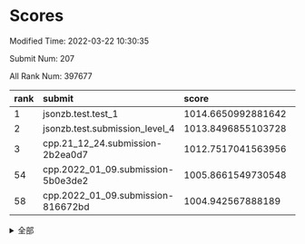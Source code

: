 # Scores

Modified Time: 2022-03-22 10:30:35

Submit Num: 207

All Rank Num: 397677

| rank |               submit               |       score        |       sigma        | pk_num |
| :--- | :--------------------------------- | :----------------- | :----------------- | :----- |
| 1    | jsonzb.test.test_1                 | 1014.6650992881642 | 0.8410927918478659 | 7686   |
| 2    | jsonzb.test.submission_level_4     | 1013.8496855103728 | 0.8143323728388349 | 7683   |
| 3    | cpp.21_12_24.submission-2b2ea0d7   | 1012.7517041563956 | 0.8004390079108266 | 7682   |
| 54   | cpp.2022_01_09.submission-5b0e3de2 | 1005.8661549730548 | 0.7344257383536555 | 7687   |
| 58   | cpp.2022_01_09.submission-816672bd | 1004.942567888189  | 0.7132338720338062 | 7688   |


<details>
<summary>全部</summary>

| rank |                 submit                 |       score        |       sigma        | pk_num |
| :--- | :------------------------------------- | :----------------- | :----------------- | :----- |
| 1    | jsonzb.test.test_1                     | 1014.6650992881642 | 0.8410927918478659 | 7686   |
| 2    | jsonzb.test.submission_level_4         | 1013.8496855103728 | 0.8143323728388349 | 7683   |
| 3    | cpp.21_12_24.submission-2b2ea0d7       | 1012.7517041563956 | 0.8004390079108266 | 7682   |
| 4    | gobigger.level_3.submission_level_3_10 | 1012.0944902877441 | 0.7869986494628329 | 7683   |
| 5    | gobigger.level_3.submission_level_3_44 | 1011.7580246666519 | 0.7744543529272483 | 7684   |
| 6    | gobigger.level_3.submission_level_3_37 | 1011.3281621455104 | 0.7621346486178053 | 7684   |
| 7    | gobigger.level_3.submission_level_3_24 | 1011.2162511658921 | 0.7798702282754884 | 7684   |
| 8    | gobigger.level_3.submission_level_3_0  | 1011.0408058299075 | 0.7687924674841604 | 7677   |
| 9    | gobigger.level_3.submission_level_3_19 | 1010.858781649718  | 0.7746514396341788 | 7683   |
| 10   | gobigger.level_3.submission_level_3_27 | 1010.8351899259313 | 0.7434261156890798 | 7685   |
| 11   | gobigger.level_3.submission_level_3_30 | 1010.8224169945395 | 0.7765056307757829 | 7687   |
| 12   | gobigger.level_3.submission_level_3_21 | 1010.764918429664  | 0.7771243113637244 | 7678   |
| 13   | gobigger.level_3.submission_level_3_1  | 1010.6733721881704 | 0.7622321775139591 | 7687   |
| 14   | gobigger.level_3.submission_level_3_9  | 1010.5744883271382 | 0.7764235097710028 | 7687   |
| 15   | gobigger.level_3.submission_level_3_40 | 1010.5323808184429 | 0.7676232621310516 | 7682   |
| 16   | gobigger.level_3.submission_level_3_14 | 1010.5237631326542 | 0.7756350802065758 | 7686   |
| 17   | gobigger.level_3.submission_level_3_3  | 1010.4502449251084 | 0.789823865963638  | 7688   |
| 18   | gobigger.level_3.submission_level_3_42 | 1010.3406939032584 | 0.7746252825240539 | 7681   |
| 19   | gobigger.level_3.submission_level_3_8  | 1010.2828945336383 | 0.7646893887847892 | 7678   |
| 20   | gobigger.level_3.submission_level_3_36 | 1010.2773053383019 | 0.7515595092226607 | 7678   |
| 21   | gobigger.level_3.submission_level_3_7  | 1010.234883061976  | 0.784125003901574  | 7681   |
| 22   | gobigger.level_3.submission_level_3_22 | 1010.2298404895727 | 0.7641178453249462 | 7688   |
| 23   | gobigger.level_3.submission_level_3_29 | 1010.1615804772534 | 0.7566606790687094 | 7681   |
| 24   | gobigger.level_3.submission_level_3_31 | 1010.133753024644  | 0.7550578455104283 | 7686   |
| 25   | gobigger.level_3.submission_level_3_18 | 1010.1334283657967 | 0.7652266155451898 | 7685   |
| 26   | gobigger.level_3.submission_level_3_43 | 1010.1145577703962 | 0.7658076016106548 | 7686   |
| 27   | gobigger.level_3.submission_level_3_34 | 1010.1025881555857 | 0.7407188965921772 | 7687   |
| 28   | gobigger.level_3.submission_level_3_12 | 1010.0368864413675 | 0.7557212622926185 | 7685   |
| 29   | gobigger.level_3.submission_level_3_5  | 1010.0301174047243 | 0.7375602218670955 | 7681   |
| 30   | gobigger.level_3.submission_level_3_15 | 1010.0205699973773 | 0.7521868480177182 | 7683   |
| 31   | gobigger.level_3.submission_level_3_38 | 1009.9836755600421 | 0.7518101101046786 | 7683   |
| 32   | gobigger.level_3.submission_level_3_48 | 1009.9714710778918 | 0.7478071578566736 | 7681   |
| 33   | gobigger.level_3.submission_level_3_26 | 1009.8982556724299 | 0.7472341075084992 | 7685   |
| 34   | gobigger.level_3.submission_level_3_32 | 1009.8421279893478 | 0.7568314236866268 | 7691   |
| 35   | gobigger.level_3.submission_level_3_33 | 1009.7183114459876 | 0.7471873496008549 | 7683   |
| 36   | gobigger.level_3.submission_level_3_16 | 1009.6827160377717 | 0.7504254496974612 | 7686   |
| 37   | gobigger.level_3.submission_level_3_45 | 1009.6153168685563 | 0.7520636957410632 | 7680   |
| 38   | gobigger.level_3.submission_level_3_4  | 1009.5954437665473 | 0.7638084784420263 | 7683   |
| 39   | gobigger.level_3.submission_level_3_25 | 1009.5744433927523 | 0.7443251431364647 | 7687   |
| 40   | gobigger.level_3.submission_level_3_39 | 1009.5716625170213 | 0.7715599588302879 | 7686   |
| 41   | gobigger.level_3.submission_level_3_35 | 1009.5357539515169 | 0.7568609808881701 | 7685   |
| 42   | gobigger.level_3.submission_level_3_46 | 1009.4438022007722 | 0.7292464506816034 | 7686   |
| 43   | gobigger.level_3.submission_level_3_23 | 1009.4207421564967 | 0.742800485938773  | 7684   |
| 44   | gobigger.level_3.submission_level_3_49 | 1009.4006717960092 | 0.7442249175401859 | 7684   |
| 45   | gobigger.level_3.submission_level_3_47 | 1009.3776426571432 | 0.7509497807888155 | 7685   |
| 46   | gobigger.level_3.submission_level_3_20 | 1009.2744410950315 | 0.7619005440806704 | 7690   |
| 47   | gobigger.level_3.submission_level_3_6  | 1009.2721834248996 | 0.7639458806523071 | 7684   |
| 48   | gobigger.level_3.submission_level_3_2  | 1009.1459792512969 | 0.7638530347075952 | 7687   |
| 49   | gobigger.level_3.submission_level_3_28 | 1009.041494179991  | 0.7526978132696296 | 7686   |
| 50   | gobigger.level_3.submission_level_3_41 | 1009.0003986839082 | 0.7322889305655856 | 7683   |
| 51   | gobigger.level_3.submission_level_3_13 | 1008.9941661746643 | 0.7534474743269173 | 7683   |
| 52   | gobigger.level_3.submission_level_3_11 | 1008.6085135923782 | 0.7336854150374381 | 7682   |
| 53   | gobigger.level_3.submission_level_3_17 | 1007.4391559455429 | 0.7533623012151929 | 7686   |
| 54   | cpp.2022_01_09.submission-5b0e3de2     | 1005.8661549730548 | 0.7344257383536555 | 7687   |
| 55   | gobigger.level_1.submission_level_1_16 | 1005.3295693438101 | 0.7255728470696453 | 7685   |
| 56   | gobigger.level_1.submission_level_1_24 | 1005.2126126857161 | 0.7480240067985571 | 7686   |
| 57   | gobigger.level_1.submission_level_1_35 | 1005.0357929141354 | 0.7287471395864585 | 7685   |
| 58   | cpp.2022_01_09.submission-816672bd     | 1004.942567888189  | 0.7132338720338062 | 7688   |
| 59   | gobigger.level_1.submission_level_1_37 | 1004.8578450656803 | 0.7170735607358937 | 7685   |
| 60   | gobigger.level_1.submission_level_1_1  | 1004.6520451657016 | 0.7135187838484303 | 7681   |
| 61   | gobigger.level_1.submission_level_1_38 | 1004.5123352240743 | 0.7117883578438977 | 7684   |
| 62   | gobigger.level_1.submission_level_1_22 | 1004.3538626975683 | 0.7293022497675807 | 7683   |
| 63   | gobigger.level_1.submission_level_1_46 | 1004.3301853215024 | 0.7235460325819811 | 7686   |
| 64   | gobigger.level_1.submission_level_1_4  | 1003.9608244154571 | 0.7310036772992653 | 7685   |
| 65   | gobigger.level_1.submission_level_1_30 | 1003.8676392566312 | 0.7226923004850143 | 7683   |
| 66   | gobigger.level_1.submission_level_1_9  | 1003.7467211332691 | 0.7186163864327163 | 7683   |
| 67   | gobigger.level_1.submission_level_1_42 | 1003.7335026436375 | 0.7173474491684159 | 7685   |
| 68   | gobigger.level_1.submission_level_1_32 | 1003.6608352476198 | 0.7186961262838234 | 7679   |
| 69   | gobigger.level_1.submission_level_1_8  | 1003.6091704771554 | 0.7186503275270787 | 7690   |
| 70   | gobigger.level_1.submission_level_1_11 | 1003.5611629086086 | 0.7167745531304442 | 7684   |
| 71   | gobigger.level_1.submission_level_1_15 | 1003.534630534356  | 0.7098791794704582 | 7685   |
| 72   | gobigger.level_1.submission_level_1_41 | 1003.4578490412937 | 0.711902980261116  | 7680   |
| 73   | gobigger.level_1.submission_level_1_7  | 1003.4526820709627 | 0.7216808964147419 | 7680   |
| 74   | gobigger.level_1.submission_level_1_49 | 1003.3844421056787 | 0.7156435180977668 | 7678   |
| 75   | gobigger.level_1.submission_level_1_17 | 1003.3279075237085 | 0.7117945142520371 | 7688   |
| 76   | gobigger.level_1.submission_level_1_28 | 1003.2872581692524 | 0.7198544805011    | 7685   |
| 77   | gobigger.level_1.submission_level_1_34 | 1003.2634205812213 | 0.7236944785378647 | 7687   |
| 78   | gobigger.level_1.submission_level_1_12 | 1003.1782831598201 | 0.7196363182445656 | 7682   |
| 79   | gobigger.level_1.submission_level_1_25 | 1003.1659586650278 | 0.7081482262759367 | 7681   |
| 80   | gobigger.level_1.submission_level_1_23 | 1003.1525540012004 | 0.7186491635247014 | 7683   |
| 81   | gobigger.level_1.submission_level_1_2  | 1003.1279228765336 | 0.7101631200987263 | 7682   |
| 82   | gobigger.level_1.submission_level_1_26 | 1003.1134474145532 | 0.7187808724883785 | 7679   |
| 83   | gobigger.level_1.submission_level_1_36 | 1003.0969812167073 | 0.7203376031831505 | 7686   |
| 84   | gobigger.level_1.submission_level_1_33 | 1003.0780179619392 | 0.7126210781957533 | 7686   |
| 85   | gobigger.level_1.submission_level_1_29 | 1003.0503497835022 | 0.7324339116373033 | 7688   |
| 86   | gobigger.level_1.submission_level_1_18 | 1003.0443910436811 | 0.7159840819933306 | 7686   |
| 87   | gobigger.level_1.submission_level_1_45 | 1003.028273127792  | 0.7225822055039258 | 7685   |
| 88   | gobigger.level_1.submission_level_1_10 | 1002.8531763054096 | 0.7176145297113424 | 7684   |
| 89   | gobigger.level_1.submission_level_1_20 | 1002.7555548207965 | 0.711818269799565  | 7684   |
| 90   | gobigger.level_1.submission_level_1_14 | 1002.7226247452937 | 0.7297493025367754 | 7688   |
| 91   | gobigger.level_1.submission_level_1_44 | 1002.6965407452806 | 0.708300829315181  | 7686   |
| 92   | gobigger.level_1.submission_level_1_27 | 1002.6742646283204 | 0.7243689342251893 | 7683   |
| 93   | gobigger.level_1.submission_level_1_13 | 1002.6229809212866 | 0.7134746262350632 | 7688   |
| 94   | gobigger.level_1.submission_level_1_6  | 1002.6156779856153 | 0.717086947371764  | 7685   |
| 95   | gobigger.level_1.submission_level_1_48 | 1002.6037721021302 | 0.7195927639397469 | 7687   |
| 96   | gobigger.level_1.submission_level_1_21 | 1002.5319624787294 | 0.7204502171349781 | 7678   |
| 97   | gobigger.level_1.submission_level_1_40 | 1002.3904998187468 | 0.7103399089955189 | 7687   |
| 98   | gobigger.level_1.submission_level_1_43 | 1002.3626265093527 | 0.7083838138104772 | 7685   |
| 99   | gobigger.level_1.submission_level_1_19 | 1002.2774404295067 | 0.7191107762382858 | 7689   |
| 100  | gobigger.level_1.submission_level_1_31 | 1002.2468565280235 | 0.7100117075146394 | 7684   |
| 101  | gobigger.level_1.submission_level_1_0  | 1002.231694137258  | 0.7057959879699885 | 7690   |
| 102  | gobigger.level_1.submission_level_1_39 | 1002.1586167736128 | 0.7130841748490241 | 7687   |
| 103  | gobigger.level_1.submission_level_1_5  | 1001.9847879986519 | 0.7199120352912259 | 7687   |
| 104  | gobigger.level_1.submission_level_1_3  | 1001.9129738249267 | 0.7166783188401591 | 7690   |
| 105  | gobigger.level_1.submission_level_1_47 | 1001.8953342915643 | 0.7047680088780595 | 7688   |
| 106  | gobigger.random.submission_random_28   | 997.3825586831639  | 0.6967428018129108 | 7686   |
| 107  | gobigger.random.submission_random_32   | 997.3167171127725  | 0.7120597204191682 | 7681   |
| 108  | gobigger.random.submission_random_45   | 997.2761974632209  | 0.7139385081236642 | 7687   |
| 109  | gobigger.random.submission_random_43   | 997.0346647313469  | 0.709783377068802  | 7679   |
| 110  | gobigger.random.submission_random_4    | 996.9577256644699  | 0.7144745396277508 | 7682   |
| 111  | gobigger.random.submission_random_46   | 996.8422603521702  | 0.7041052797628243 | 7689   |
| 112  | gobigger.random.submission_random_24   | 996.6846607568491  | 0.7005164484433879 | 7688   |
| 113  | gobigger.random.submission_random_8    | 996.6730854168039  | 0.7134134726537159 | 7688   |
| 114  | gobigger.random.submission_random_47   | 996.6451726091299  | 0.7025729011269632 | 7683   |
| 115  | gobigger.random.submission_random_22   | 996.5247481122383  | 0.7057321340412395 | 7687   |
| 116  | gobigger.random.submission_random_5    | 996.5205124225567  | 0.7216909086069064 | 7686   |
| 117  | gobigger.random.submission_random_10   | 996.4525325130156  | 0.7001434040270297 | 7687   |
| 118  | gobigger.random.submission_random_39   | 996.3914248379705  | 0.7071770049743175 | 7682   |
| 119  | gobigger.random.submission_random_2    | 996.3487625803425  | 0.6961330208108629 | 7689   |
| 120  | gobigger.random.submission_random_6    | 996.3466680349376  | 0.7108933415007019 | 7686   |
| 121  | gobigger.random.submission_random_40   | 996.343766274577   | 0.717678012496313  | 7689   |
| 122  | gobigger.random.submission_random_19   | 996.3122980036583  | 0.6943026793182454 | 7688   |
| 123  | gobigger.random.submission_random_30   | 996.2552220273865  | 0.7127217178543709 | 7683   |
| 124  | gobigger.random.submission_random_37   | 996.171491400933   | 0.7065927966817329 | 7683   |
| 125  | gobigger.random.submission_random_31   | 996.1617274915168  | 0.7221877758150345 | 7688   |
| 126  | gobigger.random.submission_random_15   | 996.1590161046914  | 0.7175124401984181 | 7680   |
| 127  | gobigger.random.submission_random_0    | 996.0643643454032  | 0.7045900731795381 | 7684   |
| 128  | gobigger.random.submission_random_44   | 996.0641066484092  | 0.7139814670966521 | 7682   |
| 129  | gobigger.random.submission_random_49   | 996.0450726649572  | 0.7060175952973871 | 7685   |
| 130  | gobigger.random.submission_random_12   | 996.0374314000825  | 0.7093653068150225 | 7685   |
| 131  | gobigger.random.submission_random_1    | 996.0145071230446  | 0.7049575815704465 | 7683   |
| 132  | gobigger.random.submission_random_27   | 996.0075944449696  | 0.7125995967477129 | 7683   |
| 133  | gobigger.random.submission_random_13   | 995.9190508306643  | 0.7129320483643625 | 7682   |
| 134  | gobigger.random.submission_random_3    | 995.878480163176   | 0.704878094007952  | 7683   |
| 135  | gobigger.random.submission_random_34   | 995.8033279199713  | 0.7164446066807185 | 7680   |
| 136  | gobigger.random.submission_random_38   | 995.7465252032619  | 0.7209190712392234 | 7683   |
| 137  | gobigger.random.submission_random_36   | 995.7332254373202  | 0.7126199247018387 | 7686   |
| 138  | gobigger.random.submission_random_20   | 995.7261874959062  | 0.7049385954498525 | 7687   |
| 139  | gobigger.random.submission_random_17   | 995.6766163100569  | 0.7180978336865008 | 7682   |
| 140  | gobigger.random.submission_random_41   | 995.548729812283   | 0.7082297686030583 | 7685   |
| 141  | gobigger.random.submission_random_23   | 995.5325228498261  | 0.7005172890232351 | 7679   |
| 142  | gobigger.random.submission_random_7    | 995.5106724192877  | 0.708043706043442  | 7688   |
| 143  | gobigger.random.submission_random_29   | 995.5042907483543  | 0.7116839534128584 | 7686   |
| 144  | gobigger.random.submission_random_26   | 995.4231983509754  | 0.7179923985353106 | 7686   |
| 145  | gobigger.random.submission_random_33   | 995.3815378269695  | 0.7332003457290475 | 7682   |
| 146  | gobigger.random.submission_random_21   | 995.329071468565   | 0.7092932417214354 | 7681   |
| 147  | gobigger.random.submission_random_14   | 995.3288656159224  | 0.7123460307902587 | 7687   |
| 148  | gobigger.random.submission_random_11   | 995.1640529316029  | 0.7058731935466267 | 7688   |
| 149  | gobigger.random.submission_random_35   | 995.1561718477967  | 0.7088726560426489 | 7687   |
| 150  | gobigger.random.submission_random_9    | 995.0399636404782  | 0.7097856854082075 | 7682   |
| 151  | gobigger.random.submission_random_48   | 994.925300078554   | 0.7172826170245888 | 7688   |
| 152  | gobigger.random.submission_random_42   | 994.8771498200025  | 0.7126578987367469 | 7683   |
| 153  | gobigger.random.submission_random_16   | 994.7940483668085  | 0.7010828905294428 | 7685   |
| 154  | gobigger.random.submission_random_18   | 994.7063847990387  | 0.7193472357862576 | 7685   |
| 155  | gobigger.random.submission_random_25   | 994.6901286505375  | 0.7069373091990375 | 7685   |
| 156  | gobigger.level_2.submission_level_2_36 | 993.6739003632792  | 0.735612000252282  | 7687   |
| 157  | gobigger.level_2.submission_level_2_1  | 993.635091390528   | 0.7288254895707936 | 7686   |
| 158  | gobigger.level_2.submission_level_2_18 | 993.5071481814595  | 0.7283190908452953 | 7681   |
| 159  | gobigger.level_2.submission_level_2_48 | 993.4739752554029  | 0.7303708884011179 | 7689   |
| 160  | gobigger.level_2.submission_level_2_13 | 993.3460996963959  | 0.7278493715451012 | 7685   |
| 161  | gobigger.level_2.submission_level_2_7  | 993.3424247844447  | 0.7268154491553129 | 7688   |
| 162  | gobigger.level_2.submission_level_2_40 | 992.8876117166203  | 0.7309274259003224 | 7684   |
| 163  | gobigger.level_2.submission_level_2_25 | 992.7919686477802  | 0.7486264248208024 | 7684   |
| 164  | gobigger.level_2.submission_level_2_3  | 992.7144627474127  | 0.7520298724665735 | 7684   |
| 165  | gobigger.level_2.submission_level_2_47 | 992.690219863154   | 0.7486811128934294 | 7687   |
| 166  | gobigger.level_2.submission_level_2_37 | 992.662220069417   | 0.7507133676964921 | 7685   |
| 167  | gobigger.level_2.submission_level_2_44 | 992.646278986218   | 0.7375606047523757 | 7683   |
| 168  | gobigger.level_2.submission_level_2_6  | 992.6075862955864  | 0.7356632403998417 | 7683   |
| 169  | gobigger.level_2.submission_level_2_34 | 992.5425304973637  | 0.7366738691449498 | 7689   |
| 170  | gobigger.level_2.submission_level_2_8  | 992.5296010440098  | 0.7409268029948674 | 7687   |
| 171  | gobigger.level_2.submission_level_2_41 | 992.4169533712839  | 0.7387659768591694 | 7687   |
| 172  | gobigger.level_2.submission_level_2_10 | 992.4077606310832  | 0.741658283636068  | 7687   |
| 173  | gobigger.level_2.submission_level_2_30 | 992.3915819210256  | 0.7375275839485358 | 7685   |
| 174  | gobigger.level_2.submission_level_2_26 | 992.3872086236472  | 0.74534391127731   | 7682   |
| 175  | gobigger.level_2.submission_level_2_19 | 992.3642902686142  | 0.7532262885544737 | 7686   |
| 176  | gobigger.level_2.submission_level_2_2  | 992.3631115610643  | 0.7509878857150525 | 7686   |
| 177  | gobigger.level_2.submission_level_2_9  | 992.311925756694   | 0.743952325216955  | 7687   |
| 178  | gobigger.level_2.submission_level_2_38 | 992.2621597757476  | 0.7384785463185088 | 7688   |
| 179  | gobigger.level_2.submission_level_2_28 | 992.2069236844162  | 0.7488617891636332 | 7687   |
| 180  | gobigger.level_2.submission_level_2_29 | 992.1959842097026  | 0.7488817111167209 | 7686   |
| 181  | gobigger.level_2.submission_level_2_31 | 992.1594449214242  | 0.7401008231226686 | 7684   |
| 182  | gobigger.level_2.submission_level_2_11 | 992.0435120060553  | 0.7354224826710455 | 7683   |
| 183  | gobigger.level_2.submission_level_2_43 | 992.0228899095601  | 0.7713145759815278 | 7687   |
| 184  | gobigger.level_2.submission_level_2_45 | 992.019247155152   | 0.750935212598255  | 7686   |
| 185  | gobigger.level_2.submission_level_2_14 | 991.9837511945789  | 0.7370488466346768 | 7680   |
| 186  | gobigger.level_2.submission_level_2_12 | 991.9080237515417  | 0.7426127808388271 | 7682   |
| 187  | gobigger.level_2.submission_level_2_22 | 991.8931104865147  | 0.730297635411234  | 7685   |
| 188  | gobigger.level_2.submission_level_2_5  | 991.880500693026   | 0.7442250861214635 | 7683   |
| 189  | gobigger.level_2.submission_level_2_33 | 991.7900548944111  | 0.7389556223533812 | 7685   |
| 190  | gobigger.level_2.submission_level_2_35 | 991.4761868187246  | 0.7542314555142372 | 7689   |
| 191  | gobigger.level_2.submission_level_2_15 | 991.4739401416473  | 0.7491808759005928 | 7689   |
| 192  | gobigger.level_2.submission_level_2_39 | 991.4726930601994  | 0.7364037991671121 | 7685   |
| 193  | gobigger.level_2.submission_level_2_16 | 991.4140492039367  | 0.7539489178742055 | 7685   |
| 194  | gobigger.level_2.submission_level_2_42 | 991.4066274435645  | 0.7468838252964468 | 7685   |
| 195  | gobigger.level_2.submission_level_2_17 | 991.4008036420826  | 0.7818814135804631 | 7688   |
| 196  | gobigger.level_2.submission_level_2_49 | 991.3619672321809  | 0.7563037039574041 | 7677   |
| 197  | gobigger.level_2.submission_level_2_32 | 991.3215441060781  | 0.745543627042262  | 7683   |
| 198  | gobigger.level_2.submission_level_2_4  | 991.2470343563605  | 0.7439205130317884 | 7684   |
| 199  | gobigger.level_2.submission_level_2_24 | 990.9109256526514  | 0.7493209622924799 | 7687   |
| 200  | gobigger.level_2.submission_level_2_20 | 990.9073765344145  | 0.7672180962248668 | 7680   |
| 201  | gobigger.level_2.submission_level_2_0  | 990.8976152663953  | 0.7494368277362705 | 7683   |
| 202  | gobigger.level_2.submission_level_2_23 | 990.8477083180434  | 0.7477608355123295 | 7686   |
| 203  | gobigger.level_2.submission_level_2_46 | 990.594783777925   | 0.7643619459497332 | 7683   |
| 204  | gobigger.level_2.submission_level_2_21 | 990.5874490476485  | 0.75984353423976   | 7679   |
| 205  | gobigger.level_2.submission_level_2_27 | 990.1810375833361  | 0.7673911588808493 | 7686   |
| 206  | gobigger.none.submission_none_0        | 976.6656332515386  | 1.4423552782098892 | 7682   |
| 207  | gobigger.none.submission_none_1        | 975.5317077735222  | 1.5858162478411593 | 7683   |

</details>